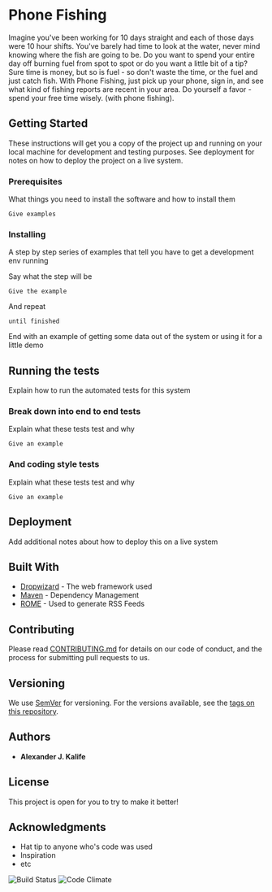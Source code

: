 # Phone Fishing

Imagine you've been working for 10 days straight and each of those days were 10 hour shifts.  You've barely had time to look at the water, never mind knowing where the fish are going to be.  Do you want to spend your entire day off burning fuel from spot to spot or do you want a little bit of a tip?  Sure time is money, but so is fuel - so don't waste the time, or the fuel and just catch fish.  With Phone Fishing, just pick up your phone, sign in, and see what kind of fishing reports are recent in your area.  Do yourself a favor - spend your free time wisely. (with phone fishing).

## Getting Started

These instructions will get you a copy of the project up and running on your local machine for development and testing purposes. See deployment for notes on how to deploy the project on a live system.

### Prerequisites

What things you need to install the software and how to install them

```
Give examples
```

### Installing

A step by step series of examples that tell you have to get a development env running

Say what the step will be

```
Give the example
```

And repeat

```
until finished
```

End with an example of getting some data out of the system or using it for a little demo

## Running the tests

Explain how to run the automated tests for this system

### Break down into end to end tests

Explain what these tests test and why

```
Give an example
```

### And coding style tests

Explain what these tests test and why

```
Give an example
```

## Deployment

Add additional notes about how to deploy this on a live system

## Built With

* [Dropwizard](http://www.dropwizard.io/1.0.2/docs/) - The web framework used
* [Maven](https://maven.apache.org/) - Dependency Management
* [ROME](https://rometools.github.io/rome/) - Used to generate RSS Feeds

## Contributing

Please read [CONTRIBUTING.md](https://gist.github.com/PurpleBooth/b24679402957c63ec426) for details on our code of conduct, and the process for submitting pull requests to us.

## Versioning

We use [SemVer](http://semver.org/) for versioning. For the versions available, see the [tags on this repository](https://github.com/your/project/tags).

## Authors

* **Alexander J. Kalife**

## License

This project is open for you to try to make it better!

## Acknowledgments

* Hat tip to anyone who's code was used
* Inspiration
* etc

![Build Status](https://codeship.com/projects/3981ad90-0f13-0135-185a-5e5ebf8267fc/status?branch=master)
![Code Climate](https://codeclimate.com/github/alexjka/phone-fishing.png)
